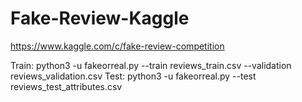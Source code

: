 # Fake-Review-Kaggle
https://www.kaggle.com/c/fake-review-competition

Train:  python3 -u fakeorreal.py --train reviews_train.csv --validation reviews_validation.csv
Test:   python3 -u fakeorreal.py --test reviews_test_attributes.csv
